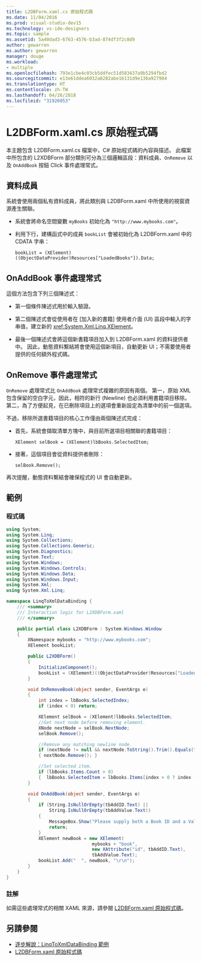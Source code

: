 ```yaml
---
title: L2DBForm.xaml.cs 原始程式碼
ms.date: 11/04/2016
ms.prod: visual-studio-dev15
ms.technology: vs-ide-designers
ms.topic: sample
ms.assetid: 5a40dad3-6763-4576-b3ad-874df3f2c8d9
author: gewarren
ms.author: gewarren
manager: douge
ms.workload:
- multiple
ms.openlocfilehash: 793e1cbe4c03cb5ddfec51d583437a9b5294fbd2
ms.sourcegitcommit: e13e61ddea6032a8282abe16131d9e136a927984
ms.translationtype: HT
ms.contentlocale: zh-TW
ms.lasthandoff: 04/26/2018
ms.locfileid: "31926053"
---
```

# <a name="l2dbformxamlcs-source-code"></a>L2DBForm.xaml.cs 原始程式碼

本主題包含 L2DBForm.xaml.cs 檔案中，C# 原始程式碼的內容與描述。 此檔案中所包含的 L2XDBForm 部分類別可分為三個邏輯區段：資料成員、`OnRemove` 以及 `OnAddBook` 按鈕 Click 事件處理常式。

## <a name="data-members"></a>資料成員

系統會使用兩個私有資料成員，將此類別與 L2DBForm.xaml 中所使用的視窗資源產生關聯。

-   系統會將命名空間變數 `myBooks` 初始化為 `"http://www.mybooks.com"`。

-   利用下行，建構函式中的成員 `bookList` 會被初始化為 L2DBForm.xaml 中的 CDATA 字串：

    ```
    bookList = (XElement)((ObjectDataProvider)Resources["LoadedBooks"]).Data;
    ```

## <a name="onaddbook-event-handler"></a>OnAddBook 事件處理常式

這個方法包含下列三個陳述式：

-   第一個條件陳述式用於輸入驗證。

-   第二個陳述式會從使用者在 [加入新的書籍] 使用者介面 (UI) 區段中輸入的字串值，建立新的 <xref:System.Xml.Linq.XElement>。

-   最後一個陳述式會將這個新書籍項目加入到 L2DBForm.xaml 的資料提供者中。 因此，動態資料繫結將會使用這個新項目，自動更新 UI；不需要使用者提供的任何額外程式碼。

## <a name="onremove-event-handler"></a>OnRemove 事件處理常式

`OnRemove` 處理常式比 `OnAddBook` 處理常式複雜的原因有兩個。 第一，原始 XML 包含保留的空白字元，因此，相符的新行 (Newline) 也必須利用書籍項目移除。 第二，為了方便起見，在已刪除項目上的選項會重新設定為清單中的前一個選項。

不過，移除所選書籍項目的核心工作僅由兩個陳述式完成：

-   首先，系統會擷取清單方塊中，與目前所選項目相關聯的書籍項目：

    ```
    XElement selBook = (XElement)lbBooks.SelectedItem;
    ```

-   接著，這個項目會從資料提供者刪除：

    ```
    selBook.Remove();
    ```

再次提醒，動態資料繫結會確保程式的 UI 會自動更新。

## <a name="example"></a>範例

### <a name="code"></a>程式碼

```csharp
using System;
using System.Linq;
using System.Collections;
using System.Collections.Generic;
using System.Diagnostics;
using System.Text;
using System.Windows;
using System.Windows.Controls;
using System.Windows.Data;
using System.Windows.Input;
using System.Xml;
using System.Xml.Linq;

namespace LinqToXmlDataBinding {
    /// <summary>
    /// Interaction logic for L2XDBForm.xaml
    /// </summary>

    public partial class L2XDBForm : System.Windows.Window
    {
        XNamespace mybooks = "http://www.mybooks.com";
        XElement bookList;

        public L2XDBForm()
        {
            InitializeComponent();
            bookList = (XElement)((ObjectDataProvider)Resources["LoadedBooks"]).Data;
        }

        void OnRemoveBook(object sender, EventArgs e)
        {
            int index = lbBooks.SelectedIndex;
            if (index < 0) return;

            XElement selBook = (XElement)lbBooks.SelectedItem;
            //Get next node before removing element.
            XNode nextNode = selBook.NextNode;
            selBook.Remove();

            //Remove any matching newline node.
            if (nextNode != null && nextNode.ToString().Trim().Equals(""))
            { nextNode.Remove(); }

            //Set selected item.
            if (lbBooks.Items.Count > 0)
            {  lbBooks.SelectedItem = lbBooks.Items[index > 0 ? index - 1 : 0]; }
        }

        void OnAddBook(object sender, EventArgs e)
        {
            if (String.IsNullOrEmpty(tbAddID.Text) ||
                String.IsNullOrEmpty(tbAddValue.Text))
            {
                MessageBox.Show("Please supply both a Book ID and a Value!", "Entry Error!");
                return;
            }
            XElement newBook = new XElement(
                                mybooks + "book",
                                new XAttribute("id", tbAddID.Text),
                                tbAddValue.Text);
            bookList.Add("  ", newBook, "\r\n");
        }
    }
}

```

### <a name="comments"></a>註解

如需這些處理常式的相關 XAML 來源，請參閱 [L2DBForm.xaml 原始程式碼](../designers/l2dbform-xaml-source-code.md)。

## <a name="see-also"></a>另請參閱

- [逐步解說：LinqToXmlDataBinding 範例](../designers/walkthrough-linqtoxmldatabinding-example.md)
- [L2DBForm.xaml 原始程式碼](../designers/l2dbform-xaml-source-code.md)